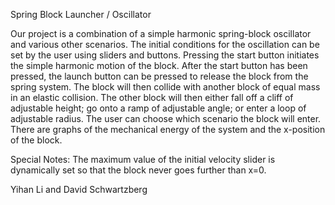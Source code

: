 Spring Block Launcher / Oscillator

Our project is a combination of a simple harmonic spring-block oscillator and various other scenarios. 
The initial conditions for the oscillation can be set by the user using sliders and buttons. 
Pressing the start button initiates the simple harmonic motion of the block. 
After the start button has been pressed, the launch button can be pressed to release the block from the spring system. 
The block will then collide with another block of equal mass in an elastic collision. 
The other block will then either fall off a cliff of adjustable height; go onto a ramp of adjustable angle; or enter a loop of adjustable radius. 
The user can choose which scenario the block will enter.
There are graphs of the mechanical energy of the system and the x-position of the block. 

Special Notes:
The maximum value of the initial velocity slider is dynamically set so that the block never goes further than x=0.

Yihan Li and David Schwartzberg
